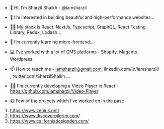 - 👋 Hi, I’m Sharzil Shaikh - @iamsharzil
- 👀 I’m interested in building beautiful and high-performance websites...
- 🧑‍💻 My stack is React, NextJs, Typescript, GraphQL, React Testing Library, Redux, Lodash...
- 🌱 I’m currently learning micro-frontend...
- 💻 I've worked with a lot of CMS platforms - Shopify, Magento, Wordpress
- 📫 How to reach me - iamsharzil@gmail.com, linkedin.com/in/iamsharzil/ , twitter.com/SharzilShaikh ...

- 🧑‍💻 I'm currently developing a Video Player in React - https://github.com/iamsharzil/Video-Player

- 😃 Few of the projects which I've worked on in the past:
1. https://www.zenius.net/
2. https://www.discoverpilgrim.com/
3. https://www.californiadesignden.com/


<!---
iamsharzil/iamsharzil is a ✨ special ✨ repository because its `README.md` (this file) appears on your GitHub profile.
You can click the Preview link to take a look at your changes.
--->
